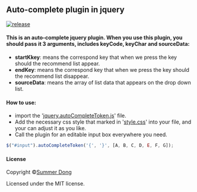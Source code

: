 ## Auto-complete plugin in jquery

[![release](https://img.shields.io/github/release/Summer-Dong/auto-complete-for-text-input-box.svg)](https://github.com/Summer-Dong/auto-complete-for-text-input-box/releases/latest)

#### This is an auto-complete jquery plugin. When you use this plugin, you should pass it 3 arguments, includes keyCode, keyChar and sourceData:
* **startKkey**: means the correspond key that when we press the key should the recommend list appear.
* **endKey**: means the correspond key that when we press the key should the recommend list disappear.
* **sourceData**: means the array of list data that appears on the drop down list.

#### How to use:
* import the '[jquery.autoCompleteToken.js](/src/jquery.autoCompleteToken.js)' file.
* Add the necessary css style that marked in '[style.css](/src/style.css)' into your file, and your can adjust it as you like.
* Call the plugin for an editable input box everywhere you need.
```js
$("#input").autoCompleteToken('{', '}', [A, B, C, D, E, F, G]);
```

#### License
Copyright ©[Summer Dong](https://github.com/Summer-Dong/auto-complete-for-text-input-box)

Licensed under the MIT license.
